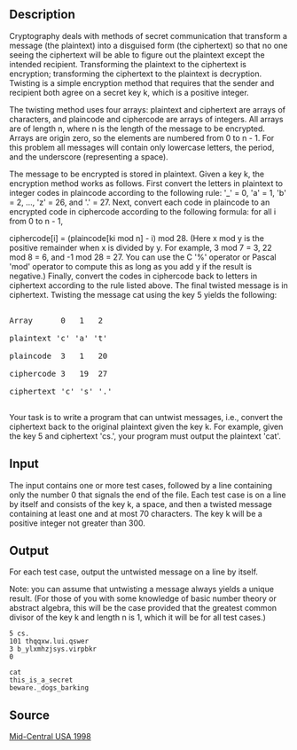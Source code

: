 <h2>Description</h2><p>Cryptography deals with methods of secret communication that transform a message (the plaintext) into a disguised form (the ciphertext) so that no one seeing the ciphertext will be able to figure out the plaintext except the intended recipient. Transforming the plaintext to the ciphertext is encryption; transforming the ciphertext to the plaintext is decryption. Twisting is a simple encryption method that requires that the sender and recipient both agree on a secret key k, which is a positive integer. 
</p>
The twisting method uses four arrays: plaintext and ciphertext are arrays of characters, and plaincode and ciphercode are arrays of integers. All arrays are of length n, where n is the length of the message to be encrypted. Arrays are origin zero, so the elements are numbered from 0 to n - 1. For this problem all messages will contain only lowercase letters, the period, and the underscore (representing a space). 

The message to be encrypted is stored in plaintext. Given a key k, the encryption method works as follows. First convert the letters in plaintext to integer codes in plaincode according to the following rule: '_' = 0, 'a' = 1, 'b' = 2, ..., 'z' = 26, and '.' = 27. Next, convert each code in plaincode to an encrypted code in ciphercode according to the following formula: for all i from 0 to n - 1, 

ciphercode[i] = (plaincode[ki mod n] - i) mod 28.
(Here x mod y is the positive remainder when x is divided by y. For example, 3 mod 7 = 3, 22 mod 8 = 6, and -1 mod 28 = 27. You can use the C '%' operator or Pascal 'mod' operator to compute this as long as you add y if the result is negative.) Finally, convert the codes in ciphercode back to letters in ciphertext according to the rule listed above. The final twisted message is in ciphertext. Twisting the message cat using the key 5 yields the following: 
<pre><br>Array      0   1   2 
<br>plaintext 'c' 'a' 't' 
<br>plaincode  3   1   20 
<br>ciphercode 3   19  27 
<br>ciphertext 'c' 's' '.' 
<br></pre><p>
</p>Your task is to write a program that can untwist messages, i.e., convert the ciphertext back to the original plaintext given the key k. For example, given the key 5 and ciphertext 'cs.', your program must output the plaintext 'cat'. 

<h2>Input</h2><p>The input contains one or more test cases, followed by a line containing only the number 0 that signals the end of the file. Each test case is on a line by itself and consists of the key k, a space, and then a twisted message containing at least one and at most 70 characters. The key k will be a positive integer not greater than 300. </p><h2>Output</h2><p>For each test case, output the untwisted message on a line by itself. 
</p>
Note: you can assume that untwisting a message always yields a unique result. (For those of you with some knowledge of basic number theory or abstract algebra, this will be the case provided that the greatest common divisor of the key k and length n is 1, which it will be for all test cases.) <pre><code class="language-input1">5 cs.
101 thqqxw.lui.qswer
3 b_ylxmhzjsys.virpbkr
0</code></pre><pre><code class="language-output1">cat
this_is_a_secret
beware._dogs_barking</code></pre><h2>Source</h2><a href="searchproblem?field=source&amp;key=Mid-Central+USA+1998">Mid-Central USA 1998</a>